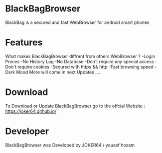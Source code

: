 # BlackBagBrowser
BlackBag is a secured and fast WebBrowser for android smart phones
# Features
What makes BlackBagBrowser diffrent from others WebBrowser ?
-Login Proces
-No History Log
-No Database 
-Don't require any special access
-Don't require cookies
-Secured with https && http 
-Fast browsing speed
-Dark Mood
More will come in next Updates .....
# Download
To Download or Update BlackBagBrowser go to the offcial Website :
https://joker64.github.io/
# Developer 
BlackBagBrowser was Developed by JOKER64 / yousef hosam 
